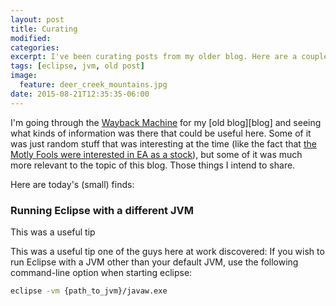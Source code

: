 ```yaml
---
layout: post
title: Curating
modified:
categories: 
excerpt: I've been curating posts from my older blog. Here are a couple short tips I think may still be relevant.
tags: [eclipse, jvm, old post]
image:
  feature: deer_creek_mountains.jpg
date: 2015-08-21T12:35:35-06:00
---
```

I'm going through the [Wayback Machine][wayback] for my [old blog][blog] and seeing what kinds of information was there that could be useful here. Some of it was just random stuff that was interesting at the time (like the fact that [the Motly Fools were interested in EA as a stock][ea]), but some of it was much more relevant to the topic of this blog. Those things I intend to share. 

Here are today's (small) finds:

### Running Eclipse with a different JVM

This was a useful tip

This was a useful tip one of the guys here at work discovered: If you wish to run Eclipse with a JVM other than your default JVM, use the following command-line option when starting eclipse:

~~~ bash
eclipse -vm {path_to_jvm}/javaw.exe
~~~



[wayback]: https://web.archive.org/
[old]: https://web.archive.org/web/*/blog.opencg.org
[ea]: https://web.archive.org/web/20030216061226/http://www.fool.com/specials/2003/03021104sp.htm

